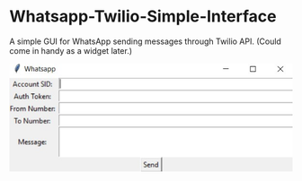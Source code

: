# Whatsapp-Twilio-Simple-Interface
A simple GUI for WhatsApp sending messages through Twilio API. (Could come in handy as a widget later.)

![cannot load image](./image.jpg "Screenshot")
